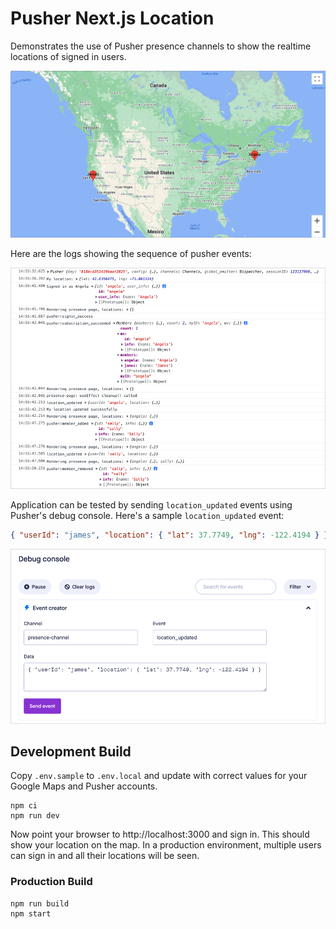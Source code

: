 # Pusher Next.js Location

Demonstrates the use of Pusher presence channels to show the realtime locations
of signed in users.

![Screenshot](assets/screenshot.png)

Here are the logs showing the sequence of pusher events:

![Pusher Events](assets/pusher-events.png)

Application can be tested by sending `location_updated` events using Pusher's
debug console. Here's a sample `location_updated` event:

```json
{ "userId": "james", "location": { "lat": 37.7749, "lng": -122.4194 } }
```

![Debug Console](assets/debug-console.png)

## Development Build

Copy `.env.sample` to `.env.local` and update with correct values for your
Google Maps and Pusher accounts.

```shell
npm ci
npm run dev
```

Now point your browser to http://localhost:3000 and sign in. This should show
your location on the map. In a production environment, multiple users can sign
in and all their locations will be seen.

### Production Build

```shell
npm run build
npm start
```
